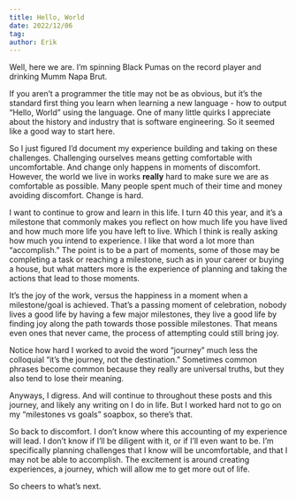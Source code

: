 ```yaml
---
title: Hello, World
date: 2022/12/06
tag:
author: Erik
---
```


Well, here we are. I’m spinning Black Pumas on the record player and drinking Mumm Napa Brut.

<aside>
If you aren’t a programmer the title may not be as obvious, but it’s the standard first thing you learn when learning a new language - how to output “Hello, World” using the language. One of many little quirks I appreciate about the history and industry that is software engineering. So it seemed like a good way to start here.
</aside>

So I just figured I’d document my experience building and taking on these challenges. Challenging ourselves means getting comfortable with uncomfortable. And change only happens in moments of discomfort. However, the world we live in works **really** hard to make sure we are as comfortable as possible. Many people spent much of their time and money avoiding discomfort. Change is hard.

I want to continue to grow and learn in this life. I turn 40 this year, and it’s a milestone that commonly makes you reflect on how much life you have lived and how much more life you have left to live. Which I think is really asking how much you intend to experience. I like that word a lot more than “accomplish.” The point is to be a part of moments, some of those may be completing a task or reaching a milestone, such as in your career or buying a house, but what matters more is the experience of planning and taking the actions that lead to those moments.

It’s the joy of the work, versus the happiness in a moment when a milestone/goal is achieved. That’s a passing moment of celebration, nobody lives a good life by having a few major milestones, they live a good life by finding joy along the path towards those possible milestones. That means even ones that never came, the process of attempting could still bring joy.

Notice how hard I worked to avoid the word “journey” much less the colloquial “it’s the journey, not the destination.” Sometimes common phrases become common because they really are universal truths, but they also tend to lose their meaning.

Anyways, I digress. And will continue to throughout these posts and this journey, and likely any writing on I do in life. But I worked hard not to go on my “milestones vs goals” soapbox, so there’s that.

So back to discomfort. I don’t know where this accounting of my experience will lead. I don’t know if I’ll be diligent with it, or if I’ll even want to be. I’m specifically planning challenges that I know will be uncomfortable, and that I may not be able to accomplish. The excitement is around creating experiences, a journey, which will allow me to get more out of life.

So cheers to what’s next.